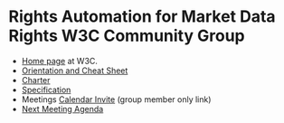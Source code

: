 # Rights Automation for Market Data Rights W3C Community Group

* [Home page](https://www.w3.org/community/md-odrl-profile) at W3C.
* [Orientation and Cheat Sheet](./orientation.md)
* [Charter](./CGCharter.html)
* [Specification](./md-odrl-profile.html)
* Meetings [Calendar Invite](http://www.w3.org/2020/04/md-odrl-profile.ics) (group member only link)
* [Next Meeting Agenda](./agendas/md-odrl-profile-agenda-2020-04-29.md)